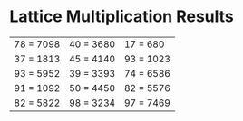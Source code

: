 # Lattice Multiplication Results

|   |   |   |
|---|---|---|
| 78 = 7098 | 40 = 3680 | 17 = 680 |
| 37 = 1813 | 45 = 4140 | 93 = 1023 |
| 93 = 5952 | 39 = 3393 | 74 = 6586 |
| 91 = 1092 | 50 = 4450 | 82 = 5576 |
| 82 = 5822 | 98 = 3234 | 97 = 7469 |
